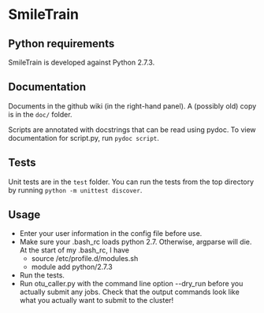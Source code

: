 SmileTrain
==========

## Python requirements
SmileTrain is developed against Python 2.7.3.

## Documentation
Documents in the github wiki (in the right-hand panel). A (possibly old) copy is in the `doc/` folder.

Scripts are annotated with docstrings that can be read using pydoc. To view documentation for script.py, run `pydoc script`.

## Tests
Unit tests are in the `test` folder. You can run the tests from the top directory by running `python -m unittest discover`.

## Usage
* Enter your user information in the config file before use.
* Make sure your .bash\_rc loads python 2.7. Otherwise, argparse will die. At the start of my .bash\_rc, I have
    - source /etc/profile.d/modules.sh
    - module add python/2.7.3
* Run the tests.
* Run otu\_caller.py with the command line option --dry\_run before you actually submit any jobs. Check that the output commands look like what you actually want to submit to the cluster!

